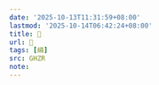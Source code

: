 ```yaml
---
date: '2025-10-13T11:31:59+08:00'
lastmod: '2025-10-14T06:42:24+08:00'
title: 󰫖
url: 󰫖
tags: [緉]
src: GHZR
note:
---
```

